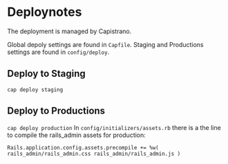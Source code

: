 # Deploynotes
The deployment is managed by Capistrano.

Global depoly settings are found in `Capfile`. Staging and Productions settings are found in `config/deploy`.

## Deploy to Staging
`cap deploy staging`

## Deploy to Productions
`cap deploy production`
In `config/initializers/assets.rb` there is a the line to compile the rails_admin assets for production:

`Rails.application.config.assets.precompile += %w( rails_admin/rails_admin.css
rails_admin/rails_admin.js )`
